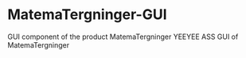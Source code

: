 # MatemaTergninger-GUI
GUI component of the product MatemaTergninger
YEEYEE ASS GUI of MatemaTergninger
